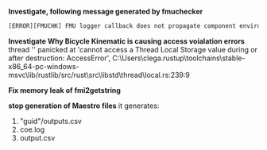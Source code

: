 **Investigate, following message generated by fmuchecker**

```bash
[ERROR][FMUCHK] FMU logger callback does not propagate component environment to the application
```

**Investigate Why Bicycle Kinematic is causing access voialation errors**
thread '<unnamed>' panicked at 'cannot access a Thread Local Storage value during or after destruction: AccessError', C:\Users\clega\.rustup\toolchains\stable-x86_64-pc-windows-msvc\lib/rustlib/src/rust\src\libstd\thread\local.rs:239:9

**Fix memory leak of fmi2getstring**

**stop generation of Maestro files**
it generates:

1. "guid"/outputs.csv
2. coe.log
3. output.csv
